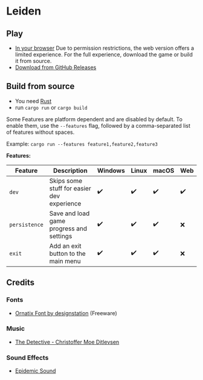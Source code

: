 # Leiden

## Play

- [In your browser](https://bloodmagesoftware.github.io/leiden/) Due to permission restrictions, the web version offers
  a limited experience. For the full experience, download the game or build it from source.
- [Download from GitHub Releases](https://github.com/bloodmagesoftware/leiden/releases)

## Build from source

- You need [Rust](https://rustup.rs/)
- run `cargo run` or `cargo build`

Some Features are platform dependent and are disabled by default.
To enable them, use the `--features` flag,
followed by a comma-separated list of features without spaces.

Example: `cargo run --features feature1,feature2,feature3`

**Features:**

| Feature       | Description                                | Windows            | Linux              | macOS              | Web                |
|---------------|--------------------------------------------|--------------------|--------------------|--------------------|--------------------|
| `dev`         | Skips some stuff for easier dev experience | :heavy_check_mark: | :heavy_check_mark: | :heavy_check_mark: | :heavy_check_mark: |
| `persistence` | Save and load game progress and settings   | :heavy_check_mark: | :heavy_check_mark: | :heavy_check_mark: | :x:                |
| `exit`        | Add an exit button to the main menu        | :heavy_check_mark: | :heavy_check_mark: | :heavy_check_mark: | :x:                |

## Credits

### Fonts

- [Ornatix Font by designstation](https://www.fontspace.com/ornatix-font-f8043) (Freeware)

### Music

- [The Detective - Christoffer Moe Ditlevsen](https://www.epidemicsound.com/track/MGgv4idBGB/)

### Sound Effects

- [Epidemic Sound](https://www.epidemicsound.com/)
